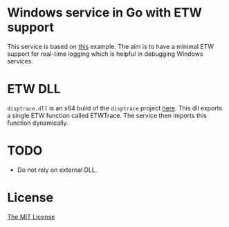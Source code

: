 # Windows service in Go with ETW support

This service is based on [this](https://godoc.org/golang.org/x/sys/windows/svc/example) example. The aim is to have a minimal ETW support for real-time logging which is helpful in debugging Windows services.

# ETW DLL

`disptrace.dll` is an x64 build of the `disptrace` project [here](https://github.com/flowerinthenight/win32-etw-manifest). This dll exports a single ETW function called ETWTrace. The service then imports this function dynamically.

# TODO

* Do not rely on external DLL.

# License

[The MIT License](./LICENSE.md)

